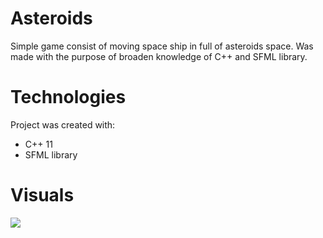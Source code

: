 # Asteroids
Simple game consist of moving space ship in full of asteroids space. Was made with the purpose of broaden knowledge of C++ and SFML library.

# Technologies
Project was created with:
* C++ 11
* SFML library

# Visuals
![](assets/visuals.gif)